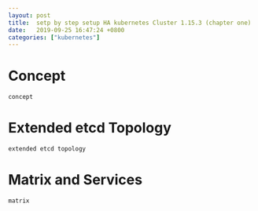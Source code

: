 ```yaml
---
layout: post
title:  setp by step setup HA kubernetes Cluster 1.15.3 (chapter one)
date:   2019-09-25 16:47:24 +0800
categories: ["kubernetes"]
---
```


# Concept

    concept

# Extended etcd Topology

    extended etcd topology

# Matrix and Services

    matrix
